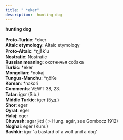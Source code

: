 ```yaml
---
title: " *eker"
description:  hunting dog
---
```

<p data-pagefind-weight="0.5">
<strong> hunting dog</strong><br><br>
<strong>Proto-Turkic</strong>:  *eker<br>
<strong>Altaic etymology</strong>:  Altaic etymology<br>
<strong> Proto-Altaic</strong>:  *ŋi̯ā̀k`u<br>
<strong>Nostratic</strong>:  Nostratic<br>
<strong>Russian meaning</strong>:  охотничья собака<br>
<strong>Turkic</strong>:  *eker<br>
<strong>Mongolian</strong>:  *nokaj<br>
<strong>Tungus-Manchu</strong>:  *ŋōKe<br>
<strong>Korean</strong>:  *nǝkori<br>
<strong>Comments</strong>:  VEWT 38, 23.<br>
<strong>Tatar</strong>:  igɛr (Sib.)<br>
<strong>Middle Turkic</strong>:  iger (Буд.)<br>
<strong>Shor</strong>:  eger<br>
<strong>Oyrat</strong>:  eger<br>
<strong>Halaj</strong>:  eger<br>
<strong>Chuvash</strong>:  agar jɨtti ( > Hung. agár, see Gombocz 1912)<br>
<strong>Noghai</strong>:  eger (Kum.)<br>
<strong>Bashkir</strong>:  igɛr 'a bastard of a wolf and a dog'<br>

</p>
